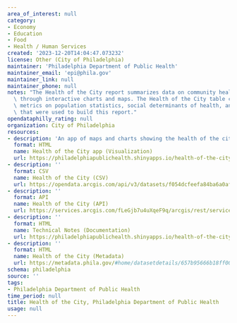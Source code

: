 ```yaml
---
area_of_interest: null
category:
- Economy
- Education
- Food
- Health / Human Services
created: '2023-12-20T14:04:47.073232'
license: Other (City of Philadelphia)
maintainer: 'Philadelphia Department of Public Health'
maintainer_email: 'epi@phila.gov'
maintainer_link: null
maintainer_phone: null
notes: "The Health of the City report summarizes data on community health in Philadelphia\
  \ through interactive charts and maps. The Health of the City table contains aggregate\
  \ metrics on population statistics, social determinants of health, and health outcomes\
  \ that were used to build this report."
opendataphilly_rating: null
organization: City of Philadelphia
resources:
- description: 'An app of maps and charts showing the health of the city data.'
  format: HTML
  name: Health of the City app (Visualization)
  url: https://philadelphiapublichealth.shinyapps.io/health-of-the-city/
- description: ''
  format: CSV
  name: Health of the City (CSV)
  url: https://opendata.arcgis.com/api/v3/datasets/f054dcfeefa84ba6a0af90b4325561c3_0/downloads/data?format=csv&spatialRefId=4326&where=1%3D1
- description: ''
  format: API
  name: Health of the City (API)
  url: https://services.arcgis.com/fLeGjb7u4uXqeF9q/arcgis/rest/services/health_of_the_city/FeatureServer/0/query?outFields=*&where=1%3D1
- description: '' 
  format: HTML
  name: Technical Notes (Documentation)
  url: https://philadelphiapublichealth.shinyapps.io/health-of-the-city/#technical-notes
- description: ''
  format: HTML
  name: Health of the City (Metadata)
  url: https://metadata.phila.gov/#home/datasetdetails/657b95666b18ff0028b69c59/representationdetails/657b95676b18ff0028b69c84/
schema: philadelphia
source: ''
tags:
- Philadelphia Department of Public Health
time_period: null
title: Health of the City, Philadelphia Department of Public Health
usage: null
---
```

